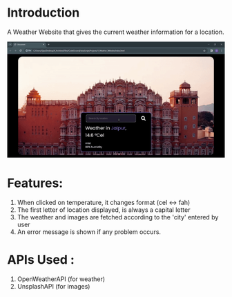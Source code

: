 # Introduction
A Weather Website that gives the current weather information for a location.

![](https://github.com/Ojas-Chandgadkar/Weather_website/blob/main/demo.gif)



# Features:
1. When clicked on temperature, it changes format (cel <-> fah)
2. The first letter of location displayed, is always a capital letter
3. The weather and images are fetched according to the 'city' entered by user
4. An error message is shown if any problem occurs.
	
# APIs Used :
1. OpenWeatherAPI (for weather)
2. UnsplashAPI (for images)
